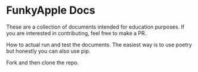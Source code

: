 # FunkyApple Docs

These are a collection of documents intended for education purposes. If you are interested in contributing, feel free to make a PR. 

How to actual run and test the documents. The easiest way is to use poetry but honestly you can also use pip.

Fork and then clone the repo. 
